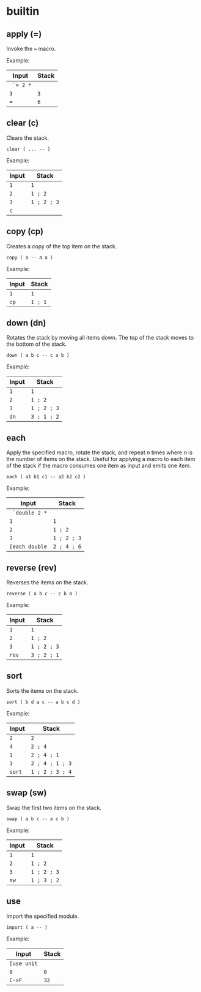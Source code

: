 # builtin

## apply (=)

Invoke the `=` macro.

Example:

| Input            | Stack
|------------------|-------------|
| `` `= 2 *``      |
| `3`              | `3`
| `=`              | `6`

## clear (c)

Clears the stack.

    clear ( ... -- )

Example:

| Input   | Stack
|---------|-------------|
| `1`     | `1`
| `2`     | `1 ; 2`
| `3`     | `1 ; 2 ; 3`
| `c`     |

## copy (cp)

Creates a copy of the top item on the stack.

    copy ( a -- a a )

Example:

| Input   | Stack
|---------|-------------|
| `1`     | `1`
| `cp`    | `1 ; 1`

## down (dn)

Rotates the stack by moving all items down. The top of the stack moves to the bottom of the stack.

    down ( a b c -- c a b )

Example:

| Input   | Stack
|---------|-------------|
| `1`     | `1`
| `2`     | `1 ; 2`
| `3`     | `1 ; 2 ; 3`
| `dn`    | `3 ; 1 ; 2`

## each

Apply the specified macro, rotate the stack, and repeat *n* times where *n* is the number of items on the stack. Useful for applying a macro to each item of the stack if the macro consumes one item as input and emits one item.

    each ( a1 b1 c1 -- a2 b2 c2 )

Example:

| Input            | Stack
|------------------|-------------|
| `` `double 2 *`` |
| `1`              | `1`
| `2`              | `1 ; 2`
| `3`              | `1 ; 2 ; 3`
| `[each double`   | `2 ; 4 ; 6`

## reverse (rev)

Reverses the items on the stack.

    reverse ( a b c -- c b a )

Example:

| Input   | Stack
|---------|-------------|
| `1`     | `1`
| `2`     | `1 ; 2`
| `3`     | `1 ; 2 ; 3`
| `rev`   | `3 ; 2 ; 1`

## sort

Sorts the items on the stack.

    sort ( b d a c -- a b c d )

Example:

| Input   | Stack
|---------|-------------|
| `2`     | `2`
| `4`     | `2 ; 4`
| `1`     | `2 ; 4 ; 1`
| `3`     | `2 ; 4 ; 1 ; 3`
| `sort`  | `1 ; 2 ; 3 ; 4`

## swap (sw)

Swap the first two items on the stack.

    swap ( a b c -- a c b )

Example:

| Input   | Stack
|---------|-------------|
| `1`     | `1`
| `2`     | `1 ; 2`
| `3`     | `1 ; 2 ; 3`
| `sw`    | `1 ; 3 ; 2`

## use

Import the specified module.

    import ( a -- )

Example:

| Input       | Stack
|-------------|-------------|
| `[use unit` |
| `0`         | `0`
| `C->F`      | `32`

